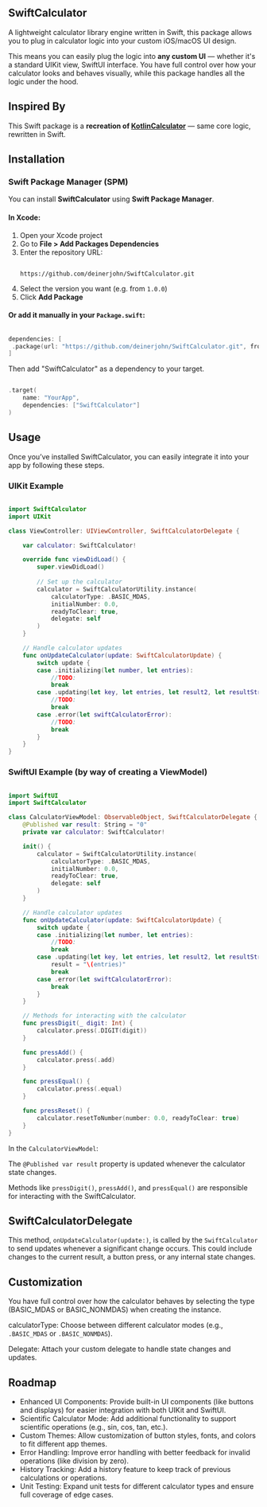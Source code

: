 ## SwiftCalculator
A lightweight calculator library engine written in Swift, this package allows you to plug in calculator logic into your custom iOS/macOS UI design. 

This means you can easily plug the logic into **any custom UI** — whether it's a standard UIKit view, SwiftUI interface. You have full control over how your calculator looks and behaves visually, while this package handles all the logic under the hood.

## Inspired By
This Swift package is a **recreation of [KotlinCalculator](https://github.com/jairrab/KotlinCalculator)** — same core logic, rewritten in Swift.

## Installation

### Swift Package Manager (SPM)

You can install **SwiftCalculator** using **Swift Package Manager**.

#### In Xcode:

1. Open your Xcode project
2. Go to **File > Add Packages Dependencies**
3. Enter the repository URL:
   ```
   
   https://github.com/deinerjohn/SwiftCalculator.git
   
   ```
4. Select the version you want (e.g. from `1.0.0`)
5. Click **Add Package**

#### Or add it manually in your `Package.swift`:

```swift

dependencies: [
 .package(url: "https://github.com/deinerjohn/SwiftCalculator.git", from: "1.0.0")
]

```
Then add "SwiftCalculator" as a dependency to your target.

```swift

.target(
    name: "YourApp",
    dependencies: ["SwiftCalculator"]
)

```

## Usage
Once you’ve installed SwiftCalculator, you can easily integrate it into your app by following these steps.


### UIKit Example

```swift

import SwiftCalculator
import UIKit

class ViewController: UIViewController, SwiftCalculatorDelegate {

    var calculator: SwiftCalculator!

    override func viewDidLoad() {
        super.viewDidLoad()
        
        // Set up the calculator
        calculator = SwiftCalculatorUtility.instance(
            calculatorType: .BASIC_MDAS,
            initialNumber: 0.0,
            readyToClear: true,
            delegate: self
        )
    }

    // Handle calculator updates
    func onUpdateCalculator(update: SwiftCalculatorUpdate) {
        switch update {
        case .initializing(let number, let entries):
            //TODO:
            break
        case .updating(let key, let entries, let result2, let resultString):
            //TODO:
            break
        case .error(let swiftCalculatorError):
            //TODO:
            break
        }
    }
}

```

### SwiftUI Example (by way of creating a ViewModel)

```swift

import SwiftUI
import SwiftCalculator

class CalculatorViewModel: ObservableObject, SwiftCalculatorDelegate {
    @Published var result: String = "0"
    private var calculator: SwiftCalculator!

    init() {
        calculator = SwiftCalculatorUtility.instance(
            calculatorType: .BASIC_MDAS,
            initialNumber: 0.0,
            readyToClear: true,
            delegate: self
        )
    }

    // Handle calculator updates
    func onUpdateCalculator(update: SwiftCalculatorUpdate) {
        switch update {
        case .initializing(let number, let entries):
            //TODO:
            break
        case .updating(let key, let entries, let result2, let resultString):
            result = "\(entries)"
            break
        case .error(let swiftCalculatorError):
            break
        }
    }

    // Methods for interacting with the calculator
    func pressDigit(_ digit: Int) {
        calculator.press(.DIGIT(digit))
    }

    func pressAdd() {
        calculator.press(.add)
    }

    func pressEqual() {
        calculator.press(.equal)
    }

    func pressReset() {
        calculator.resetToNumber(number: 0.0, readyToClear: true)
    }
}


```

In the `CalculatorViewModel`:

The `@Published var result` property is updated whenever the calculator state changes.

Methods like `pressDigit()`, `pressAdd()`, and `pressEqual()` are responsible for interacting with the SwiftCalculator.


## SwiftCalculatorDelegate
This method, `onUpdateCalculator(update:)`, is called by the `SwiftCalculator` to send updates whenever a significant change occurs. This could include changes to the current result, a button press, or any internal state changes.

## Customization

You have full control over how the calculator behaves by selecting the type (BASIC_MDAS or BASIC_NONMDAS) when creating the instance.

calculatorType: Choose between different calculator modes (e.g., `.BASIC_MDAS` or `.BASIC_NONMDAS`).

Delegate: Attach your custom delegate to handle state changes and updates.

## Roadmap
* Enhanced UI Components: Provide built-in UI components (like buttons and displays) for easier integration with both UIKit and SwiftUI.
* Scientific Calculator Mode: Add additional functionality to support scientific operations (e.g., sin, cos, tan, etc.).
* Custom Themes: Allow customization of button styles, fonts, and colors to fit different app themes.
* Error Handling: Improve error handling with better feedback for invalid operations (like division by zero).
* History Tracking: Add a history feature to keep track of previous calculations or operations.
* Unit Testing: Expand unit tests for different calculator types and ensure full coverage of edge cases.

  
